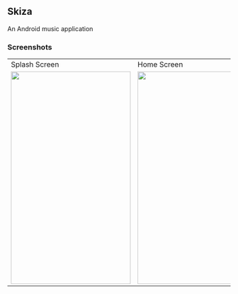 ## Skiza

An Android music application

### Screenshots

<table>
  <tr>
     <td>Splash Screen</td>
     <td>Home Screen</td>
     <td>Search Screen</td>
  </tr>
  <tr>
    <td><img src="https://github.com/liltrendi/Skiza/raw/main/src/assets/readme/splash.png" width=270 height=480/></td>
    <td><img src="https://github.com/liltrendi/Skiza/raw/main/src/assets/readme/home.png" width=270 height=480/></td>
    <td><img src="https://github.com/liltrendi/Skiza/raw/main/src/assets/readme/search.png" width=270 height=480/></td>
  </tr>
 </table>
